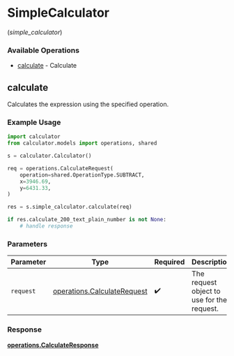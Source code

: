 # SimpleCalculator
(*simple_calculator*)

### Available Operations

* [calculate](#calculate) - Calculate

## calculate

Calculates the expression using the specified operation.

### Example Usage

```python
import calculator
from calculator.models import operations, shared

s = calculator.Calculator()

req = operations.CalculateRequest(
    operation=shared.OperationType.SUBTRACT,
    x=3946.69,
    y=6431.33,
)

res = s.simple_calculator.calculate(req)

if res.calculate_200_text_plain_number is not None:
    # handle response
```

### Parameters

| Parameter                                                                  | Type                                                                       | Required                                                                   | Description                                                                |
| -------------------------------------------------------------------------- | -------------------------------------------------------------------------- | -------------------------------------------------------------------------- | -------------------------------------------------------------------------- |
| `request`                                                                  | [operations.CalculateRequest](../../models/operations/calculaterequest.md) | :heavy_check_mark:                                                         | The request object to use for the request.                                 |


### Response

**[operations.CalculateResponse](../../models/operations/calculateresponse.md)**

